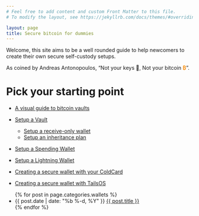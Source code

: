 ```yaml
---
# Feel free to add content and custom Front Matter to this file.
# To modify the layout, see https://jekyllrb.com/docs/themes/#overriding-theme-defaults

layout: page
title: Secure bitcoin for dummies
---
```


Welcome, this site aims to be a well rounded guide to help newcomers to create their own secure self-custody setups.

As coined by Andreas Antonopoulos, “Not your keys 🔑, Not your bitcoin <span style="color: #F7931A; font-weight: bold;">₿</span>”.

# Pick your starting point

- [A visual guide to bitcoin vaults](/guides/visual-guide.md)
- [Setup a Vault](#)
  - [Setup a receive-only wallet](#)
  - [Setup an inheritance plan](#)
- [Setup a Spending Wallet](#)
- [Setup a Lightning Wallet](#)


- [Creating a secure wallet with your ColdCard](#)
- [Creating a secure wallet with TailsOS](#)


<ul class="posts">
  {% for post in page.categories.wallets %}
    <li>
      <span class="post-date">{{ post.date | date: "%b %-d, %Y" }}</span>
      <a class="post-link" href="{{ post.url | relative_url }}">{{ post.title }}</a>
    </li>
  {% endfor %}
</ul>